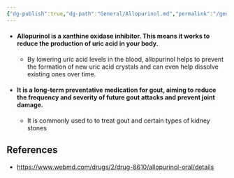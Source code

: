 ```yaml
---
{"dg-publish":true,"dg-path":"General/Allopurinol.md","permalink":"/general/allopurinol/","updated":"2025-04-13"}
---
```


- #### Allopurinol is a **xanthine oxidase inhibitor**. This means it works to **reduce the production of uric acid** in your body.
	- By lowering uric acid levels in the blood, allopurinol helps to prevent the formation of new uric acid crystals and can even help dissolve existing ones over time.
- #### It is a long-term preventative medication for gout, aiming to reduce the frequency and severity of future gout attacks and prevent joint damage.
	- It is commonly used to to treat gout and certain types of kidney stones

## References
- https://www.webmd.com/drugs/2/drug-8610/allopurinol-oral/details